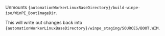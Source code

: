 Unmounts `{automationWorkerLinuxBaseDirectory}/build-winpe-iso/WinPE_BootImageDir`.

This will write out changes back into `{automationWorkerLinuxBaseDirectory}/winpe_staging/SOURCES/BOOT.WIM`.